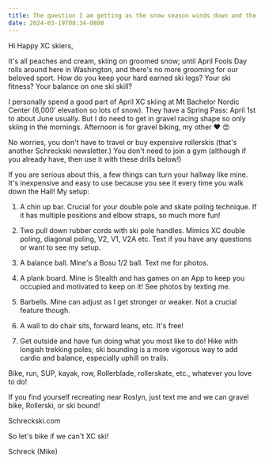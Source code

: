 ```yaml
---
title: The question I am getting as the snow season winds down and the "off skis on snow season" looms ahead
date: 2024-03-19T08:34-0800
---
```

Hi Happy XC skiers,

It's all peaches and cream, skiing on groomed snow; until April Fools Day rolls around here in Washington, and there's no more grooming for our beloved sport. How do you keep your hard earned ski legs? Your ski fitness? Your balance on one ski skill?

I personally spend a good part of April XC skiing at Mt Bachelor Nordic Center (6,000' elevation so lots of snow).  They have a Spring Pass: April 1st to about June usually. But I do need to get in gravel racing shape so only skiing in the mornings.  Afternoon is for gravel biking, my other ❤️ 😍 

No worries, you don't have to travel or buy expensive rollerskis (that's another Schreckski newsletter.) You don't need to join a gym (although if you already have, then use it with these drills below!) 

If you are serious about this,  a few things can turn your hallway like mine. It's inexpensive and easy to use because you see it every time you walk down the Hall! 
My setup:

1. A chin up bar. Crucial for your double pole and skate poling technique.  If it has multiple positions and elbow straps, so much more fun!

2. Two pull down rubber cords with ski pole handles. Mimics XC double poling, diagonal poling, V2, V1, V2A etc. Text if you have any questions or want to see my setup. 

3. A balance ball. Mine's a Bosu 1/2 ball. Text me for photos. 

4. A plank board. Mine is Stealth and has games on an App to keep you occupied and motivated to keep on it! See photos by texting me.

5. Barbells. Mine can adjust as I get stronger or weaker. Not a crucial feature though. 

6. A wall to do chair sits, forward leans, etc. It's free!

7. Get outside and have fun doing what you most like to do! Hike with longish trekking poles; ski bounding is a more vigorous way to add cardio and balance, especially uphill on trails. 

Bike, run, SUP, kayak, row, Rollerblade, rollerskate, etc., whatever you love to do! 

If you find yourself recreating near Roslyn, just text me and we can gravel bike, Rollerski, or ski bound!

Schreckski.com 

So let's bike if we can't XC ski!

Schreck (Mike)
